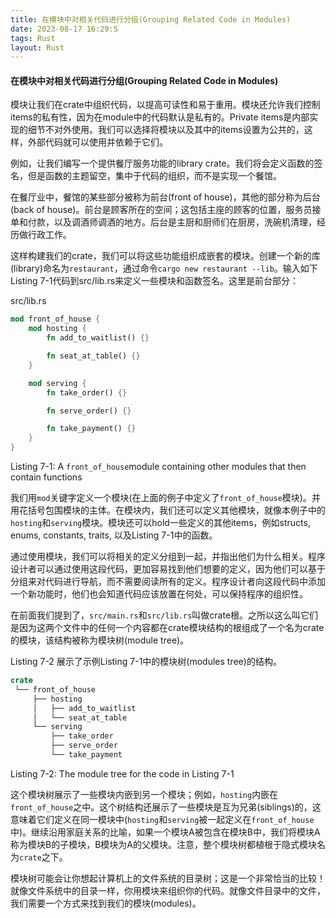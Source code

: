 ```yaml
---
title: 在模块中对相关代码进行分组(Grouping Related Code in Modules)
date: 2023-08-17 16:29:S
tags: Rust
layout: Rust
---
```

#### 在模块中对相关代码进行分组(Grouping Related Code in Modules)

模块让我们在crate中组织代码，以提高可读性和易于重用。模块还允许我们控制items的私有性，因为在module中的代码默认是私有的。Private items是内部实现的细节不对外使用。我们可以选择将模块以及其中的items设置为公共的，这样，外部代码就可以使用并依赖于它们。

例如，让我们编写一个提供餐厅服务功能的library crate。我们将会定义函数的签名，但是函数的主题留空，集中于代码的组织，而不是实现一个餐馆。

在餐厅业中，餐馆的某些部分被称为前台(front of house)，其他的部分称为后台(back of house)。前台是顾客所在的空间；这包括主座的顾客的位置，服务员接单和付款，以及调酒师调酒的地方。后台是主厨和厨师们在厨房，洗碗机清理，经历做行政工作。

这样构建我们的crate，我们可以将这些功能组织成嵌套的模块。创建一个新的库(library)命名为`restaurant`，通过命令`cargo new restaurant --lib`。输入如下Listing 7-1代码到src/lib.rs来定义一些模块和函数签名。这里是前台部分：

src/lib.rs

```rust
mod front_of_house {
    mod hosting {
        fn add_to_waitlist() {}

        fn seat_at_table() {}
    }

    mod serving {
        fn take_order() {}

        fn serve_order() {}

        fn take_payment() {}
    }
}
```

Listing 7-1: A `front_of_house`module containing other modules that then contain functions

我们用`mod`关键字定义一个模块(在上面的例子中定义了`front_of_house`模块)。并用花括号包围模块的主体。在模块内，我们还可以定义其他模块，就像本例子中的`hosting`和`serving`模块。模块还可以hold一些定义的其他items，例如structs, enums, constants, traits, 以及Listing 7-1中的函数。

通过使用模块，我们可以将相关的定义分组到一起，并指出他们为什么相关。程序设计者可以通过使用这段代码，更加容易找到他们想要的定义，因为他们可以基于分组来对代码进行导航，而不需要阅读所有的定义。程序设计者向这段代码中添加一个新功能时，他们也会知道代码应该放置在何处，可以保持程序的组织性。

在前面我们提到了，`src/main.rs`和`src/lib.rs`叫做crate根。之所以这么叫它们是因为这两个文件中的任何一个内容都在crate模块结构的根组成了一个名为crate的模块，该结构被称为模块树(module tree)。

Listing 7-2 展示了示例Listing 7-1中的模块树(modules tree)的结构。

```rust
crate
 └── front_of_house
     ├── hosting
     │   ├── add_to_waitlist
     │   └── seat_at_table
     └── serving
         ├── take_order
         ├── serve_order
         └── take_payment
```

Listing 7-2: The module tree for the code in Listing 7-1

这个模块树展示了一些模块内嵌到另一个模块；例如，`hosting`内嵌在`front_of_house`之中。这个树结构还展示了一些模块是互为兄弟(siblings)的，这意味着它们定义在同一模块中(`hosting`和`serving`被一起定义在`front_of_house`中)。继续沿用家庭关系的比喻，如果一个模块A被包含在模块B中，我们将模块A称为模块B的子模块，B模块为A的父模块。注意，整个模块树都植根于隐式模块名为`crate`之下。

模块树可能会让你想起计算机上的文件系统的目录树；这是一个非常恰当的比较！就像文件系统中的目录一样，你用模块来组织你的代码。就像文件目录中的文件，我们需要一个方式来找到我们的模块(modules)。